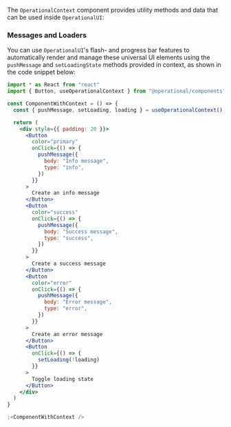 The `OperationalContext` component provides utility methods and data that can be used inside `OperationalUI`:

### Messages and Loaders

You can use `OperationalUI`'s flash- and progress bar features to automatically render and manage these universal UI elements using the `pushMessage` and `setLoadingState` methods provided in context, as shown in the code snippet below:

```jsx
import * as React from "react"
import { Button, useOperationalContext } from "@operational/components"

const ComponentWithContext = () => {
  const { pushMessage, setLoading, loading } = useOperationalContext()

  return (
    <div style={{ padding: 20 }}>
      <Button
        color="primary"
        onClick={() => {
          pushMessage({
            body: "Info message",
            type: "info",
          })
        }}
      >
        Create an info message
      </Button>
      <Button
        color="success"
        onClick={() => {
          pushMessage({
            body: "Success message",
            type: "success",
          })
        }}
      >
        Create a success message
      </Button>
      <Button
        color="error"
        onClick={() => {
          pushMessage({
            body: "Error message",
            type: "error",
          })
        }}
      >
        Create an error message
      </Button>
      <Button
        onClick={() => {
          setLoading(!loading)
        }}
      >
        Toggle loading state
      </Button>
    </div>
  )
}

;<ComponentWithContext />
```
